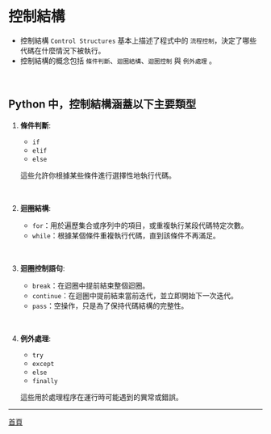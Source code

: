 # 控制結構

- 控制結構 `Control Structures` 基本上描述了程式中的 `流程控制`，決定了哪些代碼在什麼情況下被執行。
- 控制結構的概念包括 `條件判斷`、`迴圈結構`、`迴圈控制` 與 `例外處理` 。

</br>

## Python 中，控制結構涵蓋以下主要類型

1. **條件判斷**:

   - `if`
   - `elif`
   - `else`

   這些允許你根據某些條件進行選擇性地執行代碼。

</br>

2. **迴圈結構**:

   - `for`：用於遍歷集合或序列中的項目，或重複執行某段代碼特定次數。
   - `while`：根據某個條件重複執行代碼，直到該條件不再滿足。

</br>

3. **迴圈控制語句**:

   - `break`：在迴圈中提前結束整個迴圈。
   - `continue`：在迴圈中提前結束當前迭代，並立即開始下一次迭代。
   - `pass`：空操作，只是為了保持代碼結構的完整性。

</br>

4. **例外處理**:

   - `try`
   - `except`
   - `else`
   - `finally`

   這些用於處理程序在運行時可能遇到的異常或錯誤。

---


[首頁](/)